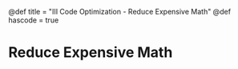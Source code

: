 @def title = "III Code Optimization - Reduce Expensive Math"
@def hascode = true

# Reduce Expensive Math


